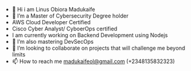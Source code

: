 - 👋 Hi i am Linus Obiora Madukaife
- 👀 I’m a Master of Cybersecurity Degree holder
- AWS Cloud Developer Certified
- Cisco Cyber Analyst/ CyboerOps certified
- I am currently working on Backend Development using Nodejs 
- 🌱 I’m also mastering DevSecOps
- 💞️ I’m looking to collaborate on projects that will challenge me beyond limits
- 📫 How to reach me madukaifeol@gmail.com (+2348135832323)

<!---
Madukaife/Madukaife is a ✨ special ✨ repository because its `README.md` (this file) appears on your GitHub profile.
You can click the Preview link to take a look at your changes.
--->

